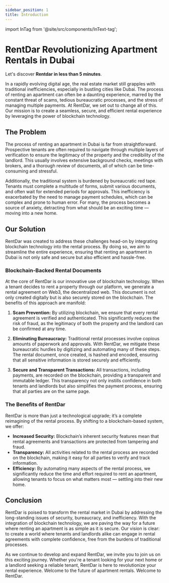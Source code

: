 ```yaml
---
sidebar_position: 1
title: Introduction
---
```


import InTag from '@site/src/components/InText-tag';

# RentDar Revolutionizing Apartment Rentals in Dubai

Let's discover **Rentdar in less than 5 minutes**.

In a rapidly evolving digital age, the real estate market still grapples with traditional inefficiencies, especially in bustling cities like Dubai. The process of renting an apartment can often be a daunting experience, marred by the constant threat of scams, tedious bureaucratic processes, and the stress of managing multiple payments. At RentDar, we set out to change all of this. Our mission is to create a seamless, secure, and efficient rental experience by leveraging the power of blockchain technology.

## The Problem

The process of renting an apartment in Dubai is far from straightforward. Prospective tenants are often required to navigate through multiple layers of verification to ensure the legitimacy of the property and the credibility of the landlord. This usually involves extensive background checks, meetings with brokers, and a thorough review of documents, all of which can be time-consuming and stressful. 

Additionally, the traditional system is burdened by bureaucratic red tape. Tenants must complete a multitude of forms, submit various documents, and often wait for extended periods for approvals. This inefficiency is exacerbated by the need to manage payment schedules, which can be complex and prone to human error. For many, the process becomes a source of anxiety, detracting from what should be an exciting time — moving into a new home.

## Our Solution

<InTag color="#ed8e2f">RentDar</InTag> was created to address these challenges head-on by integrating blockchain technology into the rental process. By doing so, we aim to streamline the entire experience, ensuring that renting an apartment in Dubai is not only safe and secure but also efficient and hassle-free.

### Blockchain-Backed Rental Documents

At the core of RentDar is our innovative use of blockchain technology. When a tenant decides to rent a property through our platform, we generate a rental agreement on Web3, the decentralized web. This document is not only created digitally but is also securely stored on the blockchain. The benefits of this approach are manifold:

1. **Scam Prevention:** By utilizing blockchain, we ensure that every rental agreement is verified and authenticated. This significantly reduces the risk of fraud, as the legitimacy of both the property and the landlord can be confirmed at any time.

2. **Eliminating Bureaucracy:** Traditional rental processes involve copious amounts of paperwork and approvals. With <InTag color="#ed8e2f">RentDar</InTag>, we mitigate these bureaucratic hurdles by digitizing and automating many of these steps. The rental document, once created, is hashed and encoded, ensuring that all sensitive information is stored securely and efficiently.

3. **Secure and Transparent Transactions:** All transactions, including payments, are recorded on the blockchain, providing a transparent and immutable ledger. This transparency not only instills confidence in both tenants and landlords but also simplifies the payment process, ensuring that all parties are on the same page.

### The Benefits of RentDar

RentDar is more than just a technological upgrade; it’s a complete reimagining of the rental process. By shifting to a blockchain-based system, we offer:

- **Increased Security:** Blockchain’s inherent security features mean that rental agreements and transactions are protected from tampering and fraud.
- **Transparency:** All activities related to the rental process are recorded on the blockchain, making it easy for all parties to verify and track information.
- **Efficiency:** By automating many aspects of the rental process, we significantly reduce the time and effort required to rent an apartment, allowing tenants to focus on what matters most — settling into their new home.

## Conclusion

<InTag color="#ed8e2f">RentDar</InTag> is poised to transform the rental market in Dubai by addressing the long-standing issues of security, bureaucracy, and inefficiency. With the integration of blockchain technology, we are paving the way for a future where renting an apartment is as simple as it is secure. Our vision is clear: to create a world where tenants and landlords alike can engage in rental agreements with complete confidence, free from the burdens of traditional processes.

As we continue to develop and expand <InTag color="#ed8e2f">RentDar</InTag>, we invite you to join us on this exciting journey. Whether you're a tenant looking for your next home or a landlord seeking a reliable tenant, RentDar is here to revolutionize your rental experience. Welcome to the future of apartment rentals. Welcome to RentDar.
